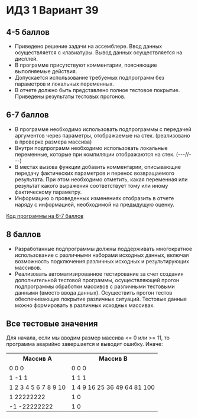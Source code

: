# ИДЗ 1 Вариант 39 
## 4-5 баллов 
* Приведено решение задачи на ассемблере. Ввод данных осуществляется с клавиатуры. Вывод данных осуществляется на дисплей.
* В программе присутствуют комментарии, поясняющие выполняемые действия.
* Допускается использование требуемых подпрограмм без параметров и локальных переменных.
* В отчете должно быть представлено полное тестовое покрытие. Приведены результаты тестовых прогонов. 

## 6-7 баллов 
* В программе необходимо использовать подпрограммы с передачей аргументов через параметры, отображаемые на стек. (реализовано в проверке размера массива) 
* Внутри подпрограмм необходимо использовать локальные переменные, которые при компиляции отображаются на стек. (---//---)
* В местах вызова функции добавить комментарии, описывающие передачу фактических параметров и перенос возвращаемого результата. При этом необходимо отметить, какая переменная или результат какого выражения соответствует тому или иному фактическому параметру.
* Информацию о проведенных изменениях отобразить в отчете наряду с информацией, необходимой на предыдущую оценку. 

[Код программы на 6-7 баллов](https://github.com/Notocactus/IHW1_var39/blob/main/ver1.asm)

## 8 баллов 
* Разработанные подпрограммы должны поддерживать многократное использование с различными наборами исходных данных, включая возможность подключения различных исходных и результирующих массивов.
* Реализовать автоматизированное тестирование за счет создания дополнительной тестовой программы, осуществляющей прогон подпрограммы обработки массивов с различными тестовыми данными (вместо ввода данных). Осуществить прогон тестов обеспечивающих покрытие различных ситуаций. Тестовые данные можно формировать в различных исходных массивах.


## Все тестовые значения
Для начала, если мы вводим размер массива <= 0 или >= 11, то программа аварийно завершается и выводит ошибку. 
Иначе:
<table>
    <tr>
        <th>Массив А</th>
        <th>Массив В</th>
    </tr>
    <tr>
        <td>0 0 0</td>
        <td>0 0 0</td>
    </tr>
    <tr>
        <td>1 -1 1</td>
        <td>1 1 1</td>
    </tr>
    <tr>
        <td>1 2 3 4 5 6 7 8 9 10</td>
        <td>1 4 9 16 25 36 49 64 81 100</td>
    </tr>
    <tr>
        <td>1 22222222</td>
        <td>1 0</td>
    </tr>
    <tr>
        <td>-1 -22222222</td>
        <td>1 0</td>
    </tr>
</table>
